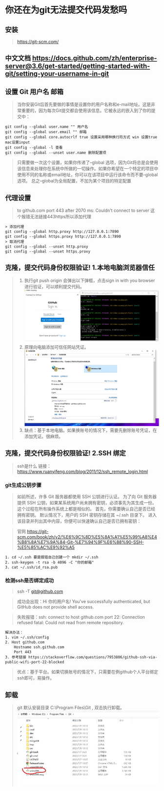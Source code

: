 # 你还在为git无法提交代码发愁吗
## 安装
> https://git-scm.com/
## 中文文档 https://docs.github.com/zh/enterprise-server@3.6/get-started/getting-started-with-git/setting-your-username-in-git
## 设置 Git 用户名 邮箱
>  当你安装Git后首先要做的事情是设置你的用户名称和e-mail地址。这是非常重要的，因为每次Git提交都会使用该信息。它被永远的嵌入到了你的提交中：
```
git config --global user.name "" 用户名
git config --global user.email "" 邮箱
git config --global core.autocrlf true 设置采用哪种换行符方式 win 设置true mac设置input
git config --global -l 查看
git config --global --unset user.name 删除配置项
```
> 只需要做一次这个设置，如果你传递了–global 选项，因为Git将总是会使用该信息来处理你在系统中所做的一切操作。如果你希望在一个特定的项目中使用不同的名称或email地址，你可以在该项目中运行该命令而不要–global选项。 总之–global为全局配置，不加为某个项目的特定配置

## 代理设置
> to github.com port 443 after 2070 ms: Couldn't connect to server 这个报错无法链接443https所以添加代理
```
> 添加代理
git config --global http.proxy http://127.0.0.1:7890
git config --global https.proxy http://127.0.0.1:7890
> 取消代理
git config --global --unset http.proxy
git config --global --unset https.proxy
```
## 克隆，提交代码身份权限验证! 1.本地电脑浏览器信任
> 1. 执行git push origin 会弹出以下弹框，点击sign in with you browser 进行验证，可以顺利提交代码。
![image](./1.jpg)
> 2. 原理向电脑添加可信任网站凭证。
![image](./2.jpg)
> 3. 缺点：基于本地电脑。如果换账号的情况下，需要先删除账号凭证，在添加凭证。很麻烦。

## 克隆，提交代码身份权限验证! 2.SSH 绑定
> ssh是什么 链接：https://www.ruanyifeng.com/blog/2011/12/ssh_remote_login.html
### git生成公钥步骤
> 如前所述，许多 Git 服务器都使用 SSH 公钥进行认证。 为了向 Git 服务器提供 SSH 公钥，如果某系统用户尚未拥有密钥，必须事先为其生成一份。 这个过程在所有操作系统上都是相似的。 首先，你需要确认自己是否已经拥有密钥。 默认情况下，用户的 SSH 密钥存储在其 ~/.ssh 目录下。 进入该目录并列出其中内容，你便可以快速确认自己是否已拥有密钥：

> 官网 https://git-scm.com/book/zh/v2/%E6%9C%8D%E5%8A%A1%E5%99%A8%E4%B8%8A%E7%9A%84-Git-%E7%94%9F%E6%88%90-SSH-%E5%85%AC%E9%92%A5

```
1. cd ~/.ssh 要是报错自己创建一个 mkdir ~/.ssh
2. ssh-keygen -t rsa -b 4096 -C "你的邮箱" 
3. cat ~/.ssh/id_rsa.pub

```
### 检测ssh是否绑定成功
> ssh -T git@github.com

> 成功会出现：Hi 你的用户名! You've successfully authenticated, but GitHub does not provide shell access.

>失败报错：ssh: connect to host github.com port 22: Connection refused
fatal: Could not read from remote repository.
```
解决办法：
1. vim ~/.ssh/config
2. Host github.com
    Hostname ssh.github.com
    Port 443
3. 参考链接 https://stackoverflow.com/questions/7953806/github-ssh-via-public-wifi-port-22-blocked

```
> 优点：基于平台。如果切换账号的情况下，只需要在例github个人平台绑定ssh即可，易操作。 

## 卸载
> git 默认安装目录 C:\Program Files\Git , 双击执行卸载。
![image](./3.jpg)
